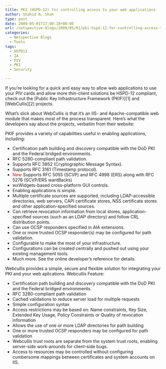 ```yaml
---
title: PKI (HSPD-12) for controlling access to your web applications
author: Shahid N. Shah
type: post
date: 2009-05-01T17:09:18+00:00
url: /netspective-blogs/2009/05/01/pki-hspd-12-for-controlling-access-to-your-web-applications/
categories:
  - Netspective Blogs
  - Tools
tags:
  - HSPD12
  - IA
  - PIV
  - PKI
  - Security

---
```

If you&#8217;re looking for a quick and easy way to allow web applications to use your PIV cards and allow more thin-client solutions be HSPD-12 compliant, check out the [Public Key Infrastructure Framework (PKIF)][1] and [WebCullis][2] projects.

What&#8217;s slick about WebCullis is that it&#8217;s an IIS- and Apache-compatible web module that makes most of the process transparent. Here&#8217;s what the developers say about the projects, verbatim from their website:

<span class="caps">PKIF</span> provides a variety of capabilities useful in enabling applications, including:

  * Certification path building and discovery compatible with the DoD <span class="caps">PKI</span> and the Federal bridged environments.
  * <span class="caps">RFC 5280</span>-compliant path validation.
  * Supports <span class="caps">RFC 3852</span> (Cryptographic Message Syntax).
  * Supports <span class="caps">RFC 3161</span> (Timestamp protocol).
  * <span style="color: red;">New</span> Supports <span class="caps">RFC 5055</span> (SCVP) and <span class="caps">RFC 4998</span> (ERS) along with <span class="caps">RFC 5276</span> (SCVP/ERS wantBacks)
  * wxWidgets-based cross-platform <span class="caps">GUI</span> controls.
  * Enabling applications is simple.
  * Multiple certificate sources are supported, including <span class="caps">LDAP</span>-accessible directories, web servers, <span class="caps">CAPI</span> certificate stores, <span class="caps">NSS</span> certificate stores and other application-specified sources.
  * Can retrieve revocation information from local stores, application-specified sources (such as an <span class="caps">LDAP</span> directory) and follow <span class="caps">CRL</span> distribution points.
  * Can use <span class="caps">OCSP</span> responders specified in <span class="caps">AIA</span> extensions.
  * One or more trusted <span class="caps">OCSP</span> responder(s) may be configured for path validation.
  * Configurable to make the most of your infrastructure.
  * Configurations can be created centrally and pushed out using your existing management tools.
  * Much more. See the online developer&#8217;s reference for details.
  
Webcullis provides a simple, secure and flexible solution for integrating your <span class="caps">PKI</span> and your web aplications. Webcullis Feature:

  * Certification path building and discovery compatible with the DoD <span class="caps">PKI</span> and the Federal bridged environments.
  * <span class="caps">RFC 3280</span>-compliant path validation
  * Cached validations to reduce server load for multiple requests
  * Simple configuration syntax
  * Access restrictions may be based on: Name constraints, Key Size, Extended Key Usage, Policy Constraints or Quality of revocation information
  * Allows the use of one or more <span class="caps">LDAP</span> directories for path building
  * One or more trusted <span class="caps">OCSP</span> responders may be configured for path validation
  * Webcullis trust roots are separate from the system trust roots, enabling server-side work-arounds for client-side bugs.
  * Access to resources may be controlled without configuring cumbersome mappings between certificates and system accounts on <span class="caps">IIS</span>.

 